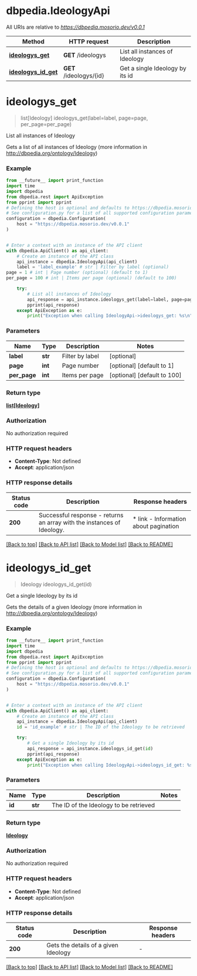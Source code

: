 # dbpedia.IdeologyApi

All URIs are relative to *https://dbpedia.mosorio.dev/v0.0.1*

Method | HTTP request | Description
------------- | ------------- | -------------
[**ideologys_get**](IdeologyApi.md#ideologys_get) | **GET** /ideologys | List all instances of Ideology
[**ideologys_id_get**](IdeologyApi.md#ideologys_id_get) | **GET** /ideologys/{id} | Get a single Ideology by its id


# **ideologys_get**
> list[Ideology] ideologys_get(label=label, page=page, per_page=per_page)

List all instances of Ideology

Gets a list of all instances of Ideology (more information in http://dbpedia.org/ontology/Ideology)

### Example

```python
from __future__ import print_function
import time
import dbpedia
from dbpedia.rest import ApiException
from pprint import pprint
# Defining the host is optional and defaults to https://dbpedia.mosorio.dev/v0.0.1
# See configuration.py for a list of all supported configuration parameters.
configuration = dbpedia.Configuration(
    host = "https://dbpedia.mosorio.dev/v0.0.1"
)


# Enter a context with an instance of the API client
with dbpedia.ApiClient() as api_client:
    # Create an instance of the API class
    api_instance = dbpedia.IdeologyApi(api_client)
    label = 'label_example' # str | Filter by label (optional)
page = 1 # int | Page number (optional) (default to 1)
per_page = 100 # int | Items per page (optional) (default to 100)

    try:
        # List all instances of Ideology
        api_response = api_instance.ideologys_get(label=label, page=page, per_page=per_page)
        pprint(api_response)
    except ApiException as e:
        print("Exception when calling IdeologyApi->ideologys_get: %s\n" % e)
```

### Parameters

Name | Type | Description  | Notes
------------- | ------------- | ------------- | -------------
 **label** | **str**| Filter by label | [optional] 
 **page** | **int**| Page number | [optional] [default to 1]
 **per_page** | **int**| Items per page | [optional] [default to 100]

### Return type

[**list[Ideology]**](Ideology.md)

### Authorization

No authorization required

### HTTP request headers

 - **Content-Type**: Not defined
 - **Accept**: application/json

### HTTP response details
| Status code | Description | Response headers |
|-------------|-------------|------------------|
**200** | Successful response - returns an array with the instances of Ideology. |  * link - Information about pagination <br>  |

[[Back to top]](#) [[Back to API list]](../README.md#documentation-for-api-endpoints) [[Back to Model list]](../README.md#documentation-for-models) [[Back to README]](../README.md)

# **ideologys_id_get**
> Ideology ideologys_id_get(id)

Get a single Ideology by its id

Gets the details of a given Ideology (more information in http://dbpedia.org/ontology/Ideology)

### Example

```python
from __future__ import print_function
import time
import dbpedia
from dbpedia.rest import ApiException
from pprint import pprint
# Defining the host is optional and defaults to https://dbpedia.mosorio.dev/v0.0.1
# See configuration.py for a list of all supported configuration parameters.
configuration = dbpedia.Configuration(
    host = "https://dbpedia.mosorio.dev/v0.0.1"
)


# Enter a context with an instance of the API client
with dbpedia.ApiClient() as api_client:
    # Create an instance of the API class
    api_instance = dbpedia.IdeologyApi(api_client)
    id = 'id_example' # str | The ID of the Ideology to be retrieved

    try:
        # Get a single Ideology by its id
        api_response = api_instance.ideologys_id_get(id)
        pprint(api_response)
    except ApiException as e:
        print("Exception when calling IdeologyApi->ideologys_id_get: %s\n" % e)
```

### Parameters

Name | Type | Description  | Notes
------------- | ------------- | ------------- | -------------
 **id** | **str**| The ID of the Ideology to be retrieved | 

### Return type

[**Ideology**](Ideology.md)

### Authorization

No authorization required

### HTTP request headers

 - **Content-Type**: Not defined
 - **Accept**: application/json

### HTTP response details
| Status code | Description | Response headers |
|-------------|-------------|------------------|
**200** | Gets the details of a given Ideology |  -  |

[[Back to top]](#) [[Back to API list]](../README.md#documentation-for-api-endpoints) [[Back to Model list]](../README.md#documentation-for-models) [[Back to README]](../README.md)


